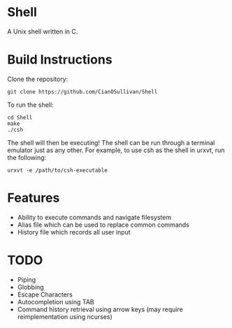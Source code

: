 # Shell
A Unix shell written in C.

# Build Instructions
Clone the repository:

```
git clone https://github.com/CianOSullivan/Shell
```

To run the shell:

```
cd Shell
make
./csh
```

The shell will then be executing! The shell can be run through a terminal emulator just as any other. For example, to use csh as the shell in urxvt, run the following:

```
urxvt -e /path/to/csh-executable
```

# Features
 - Ability to execute commands and navigate filesystem
 - Alias file which can be used to replace common commands
 - History file which records all user input

# TODO
 - Piping
 - Globbing
 - Escape Characters
 - Autocompletion using TAB
 - Command history retrieval using arrow keys (may require reimplementation using ncurses)
